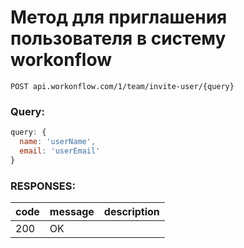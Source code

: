 # Метод для приглашения пользователя в систему workonflow
```POST api.workonflow.com/1/team/invite-user/{query}```

### Query:
```js
query: {
  name: 'userName',
  email: 'userEmail'
}
```
### RESPONSES:
| code        | message | description|
|:------------- |:---------------|:----------------------|
| 200          | OK        |  |
